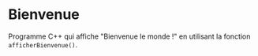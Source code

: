 # Bienvenue
Programme C++ qui affiche "Bienvenue le monde !" en utilisant la fonction `afficherBienvenue()`.
